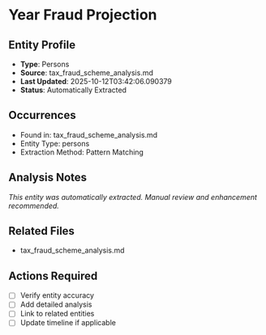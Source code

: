 # Year Fraud Projection

## Entity Profile
- **Type**: Persons
- **Source**: tax_fraud_scheme_analysis.md
- **Last Updated**: 2025-10-12T03:42:06.090379
- **Status**: Automatically Extracted

## Occurrences
- Found in: tax_fraud_scheme_analysis.md
- Entity Type: persons
- Extraction Method: Pattern Matching

## Analysis Notes
*This entity was automatically extracted. Manual review and enhancement recommended.*

## Related Files
- tax_fraud_scheme_analysis.md

## Actions Required
- [ ] Verify entity accuracy
- [ ] Add detailed analysis
- [ ] Link to related entities
- [ ] Update timeline if applicable
